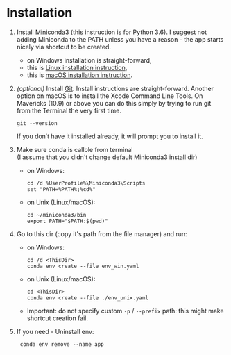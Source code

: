 # Installation

1. Install [Miniconda3](https://conda.io/miniconda.html) (this instruction
is for Python 3.6). I suggest not adding Miniconda to the PATH unless you
have a reason - the app starts nicely via shortcut to be created.
    * on Windows installation is straight-forward,
    * this is [Linux installation instruction](https://conda.io/docs/user-guide/install/linux.html),
    * this is [macOS installation instruction](https://conda.io/docs/user-guide/install/macos.html).

2. _(optional)_ Install [Git](https://git-scm.com/downloads). Install instructions are
  straight-forward. Another option on macOS is to install the Xcode Command Line Tools.
  On Mavericks (10.9) or above you can do this simply by trying to run git from the Terminal
  the very first time.

       git --version

    If you don’t have it installed already, it will prompt you to install it.

2. Make sure conda is callble from terminal  
(I assume that you didn't change default Miniconda3 
install dir)
    * on Windows:

          cd /d %UserProfile%\Miniconda3\Scripts
          set "PATH=%PATH%;%cd%"

    * on Unix (Linux/macOS):

          cd ~/miniconda3/bin
          export PATH="$PATH:$(pwd)"

3. Go to this dir (copy it's path from the file manager) and run:
    * on Windows:

          cd /d <ThisDir>
          conda env create --file env_win.yaml

    * on Unix (Linux/macOS):

          cd <ThisDir>
          conda env create --file ./env_unix.yaml

   * Important: do not specify custom `-p` / `--prefix` path: this might make shortcut creation fail.
4. If you need - Uninstall env:

        conda env remove --name app
